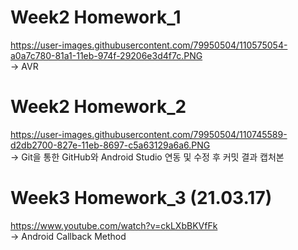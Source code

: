 # Week2 Homework_1

https://user-images.githubusercontent.com/79950504/110575054-a0a7c780-81a1-11eb-974f-29206e3d4f7c.PNG </br>
-> AVR 



# Week2 Homework_2

https://user-images.githubusercontent.com/79950504/110745589-d2db2700-827e-11eb-8697-c5a63129a6a6.PNG </br>
-> Git을 통한 GitHub와 Android Studio 연동 및 수정 후 커밋 결과 캡처본

# Week3 Homework_3 (21.03.17)
https://www.youtube.com/watch?v=ckLXbBKVfFk </br>
-> Android Callback Method 
